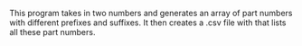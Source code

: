This program takes in two numbers and generates an array of part numbers with different prefixes and suffixes. It then creates a .csv file with that lists all these part numbers.